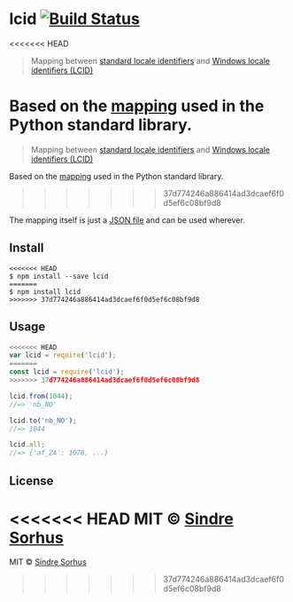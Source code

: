 # lcid [![Build Status](https://travis-ci.org/sindresorhus/lcid.svg?branch=master)](https://travis-ci.org/sindresorhus/lcid)

<<<<<<< HEAD
> Mapping between [standard locale identifiers](http://en.wikipedia.org/wiki/Locale) and [Windows locale identifiers (LCID)](http://en.wikipedia.org/wiki/Locale#Specifics_for_Microsoft_platforms)

Based on the [mapping](https://github.com/python/cpython/blob/be2a1a76fa43bb1ea1b3577bb5bdd506a2e90e37/Lib/locale.py#L1395-L1604) used in the Python standard library.
=======
> Mapping between [standard locale identifiers](https://en.wikipedia.org/wiki/Locale_(computer_software)) and [Windows locale identifiers (LCID)](http://en.wikipedia.org/wiki/Locale#Specifics_for_Microsoft_platforms)

Based on the [mapping](https://github.com/python/cpython/blob/8f7bb100d0fa7fb2714f3953b5b627878277c7c6/Lib/locale.py#L1465-L1674) used in the Python standard library.
>>>>>>> 37d774246a886414ad3dcaef6f0d5ef6c08bf9d8

The mapping itself is just a [JSON file](lcid.json) and can be used wherever.


## Install

```
<<<<<<< HEAD
$ npm install --save lcid
=======
$ npm install lcid
>>>>>>> 37d774246a886414ad3dcaef6f0d5ef6c08bf9d8
```


## Usage

```js
<<<<<<< HEAD
var lcid = require('lcid');
=======
const lcid = require('lcid');
>>>>>>> 37d774246a886414ad3dcaef6f0d5ef6c08bf9d8

lcid.from(1044);
//=> 'nb_NO'

lcid.to('nb_NO');
//=> 1044

lcid.all;
//=> {'af_ZA': 1078, ...}
```


## License

<<<<<<< HEAD
MIT © [Sindre Sorhus](http://sindresorhus.com)
=======
MIT © [Sindre Sorhus](https://sindresorhus.com)
>>>>>>> 37d774246a886414ad3dcaef6f0d5ef6c08bf9d8
